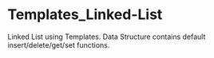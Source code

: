 # Templates_Linked-List
Linked List using Templates. Data Structure contains default insert/delete/get/set functions.
